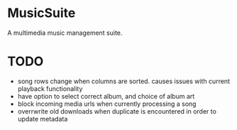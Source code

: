 # MusicSuite
A multimedia music management suite.

# TODO
* song rows change when columns are sorted. causes issues with current playback functionality
* have option to select correct album, and choice of album art
* block incoming media urls when currently processing a song
* overrwrite old downloads when duplicate is encountered in order to update metadata
